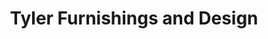 ---
title: "Tyler Furnishings and Design"
url: /murray/tyler-furnishings-and-design/
shop: Möbel
---